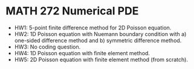 # MATH 272 Numerical PDE
- HW1: 5-point finite difference method for 2D Poisson equation.
- HW2: 1D Poisson equation with Nuemann boundary condition with a) one-sided difference method and b) symmetric difference method.
- HW3: No coding question.
- HW4: 1D Poisson equation with finite element method.
- HW5: 2D Poisson equation with finite element method (from scratch).
